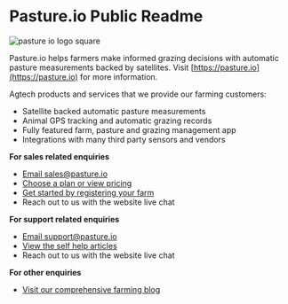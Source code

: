 # Pasture.io Public Readme

![pasture io logo square](https://user-images.githubusercontent.com/8731020/172322569-3107ce97-7373-4bd0-94e3-f622a3dbd9c8.jpg)

Pasture.io helps farmers make informed grazing decisions with automatic pasture measurements backed by satellites. Visit [https://pasture.io](https://pasture.io) for more information.

Agtech products and services that we provide our farming customers:
* Satellite backed automatic pasture measurements
* Animal GPS tracking and automatic grazing records
* Fully featured farm, pasture and grazing management app
* Integrations with many third party sensors and vendors

**For sales related enquiries**
* [Email sales@pasture.io](mailto:sales@pasture.io)
* [Choose a plan or view pricing](https://pasture.io/plans)
* [Get started by registering your farm](https://pasture.io/plans/new)
* Reach out to us with the website live chat

**For support related enquiries**
* [Email support@pasture.io](mailto:support@pasture.io)
* [View the self help articles](https://help.pasture.io/)
* Reach out to us with the website live chat

**For other enquiries**
* [Visit our comprehensive farming blog](https://pasture.io/blog)

<!--

**Here are some ideas to get you started:**

🙋‍♀️ A short introduction - what is your organization all about?
🌈 Contribution guidelines - how can the community get involved?
👩‍💻 Useful resources - where can the community find your docs? Is there anything else the community should know?
🍿 Fun facts - what does your team eat for breakfast?
🧙 Remember, you can do mighty things with the power of [Markdown](https://docs.github.com/github/writing-on-github/getting-started-with-writing-and-formatting-on-github/basic-writing-and-formatting-syntax)
-->
